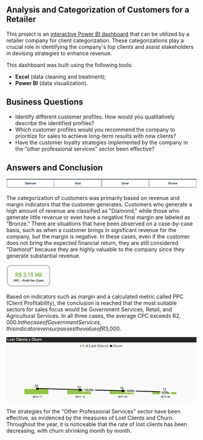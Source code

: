 ## Analysis and Categorization of Customers for a Retailer
This project is an [interactive Power BI dashboard](https://app.powerbi.com/view?r=eyJrIjoiODkwMDU4ZGEtYTRhYi00MTE3LWE4MzktYTk0OGJhZDQ5ZDRiIiwidCI6Ijc3YjdkYTEzLTdiNTgtNGRkMi05MTI4LWEyNzhhMjc4MWRhMCJ9) that can be utilized by a retailer company for client categorization. These categorizations play a crucial role in identifying the company's top clients and assist stakeholders in devising strategies to enhance revenue.

This dashboard was built using the following tools:
- **Excel** (data cleaning and treatment);
- **Power BI** (data visualization).

## Business Questions
- Identify different customer profiles. How would you qualitatively describe the identified profiles?
- Which customer profiles would you recommend the company to prioritize for sales to achieve long-term results with new clients?
- Have the customer loyalty strategies implemented by the company in the "other professional services" sector been effective?

## Answers and Conclusion

![Categorization](categorization.png)

The categorization of customers was primarily based on revenue and margin indicators that the customer generates. Customers who generate a high amount of revenue are classified as "Diamond," while those who generate little revenue or even have a negative final margin are labeled as "Bronze."
There are situations that have been observed on a case-by-case basis, such as when a customer brings in significant revenue for the company, but the margin is negative. In these cases, even if the customer does not bring the expected financial return, they are still considered "Diamond" because they are highly valuable to the company since they generate substantial revenue.

![PPC](ppc.png)

Based on indicators such as margin and a calculated metric called PPC (Client Profitability), the conclusion is reached that the most suitable sectors for sales focus would be Government Services, Retail, and Agricultural Services. In all three cases, the average CPC exceeds R$2,000. In the case of Government Services, this indicator even surpasses the value of R$3,000.

![Churn](lost_clients_chur.png)

The strategies for the "Other Professional Services" sector have been effective, as evidenced by the measures of Lost Clients and Churn. Throughout the year, it is noticeable that the rate of lost clients has been decreasing, with churn shrinking month by month.

